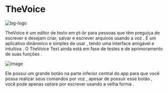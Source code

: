 # TheVoice

![bg-logo](https://user-images.githubusercontent.com/76263577/208432756-37597b78-a818-4777-a7bf-bc7cf91f9e70.png)

TheVoice é um editor de texto em pt-br para pessoas que têm preguiça de escrever e desejam criar, salvar e escrever arquivos usando a voz . É um aplicativo dinânmico e simples de usar , tendo uma interface amigável e intuitiva . O TheVoice Text ainda está em fase de testes e de aprimoramento de suas funções .

![image](https://user-images.githubusercontent.com/76263577/208432462-d269172b-e0e9-4625-bf06-d49351623c3c.png)


Ele possui um grande botão na parte inferior central do app para que você possa realizar seus comandos por voz , apesar de possuir esse botão , você pode apenas optare por escrever usando a velha forma .
